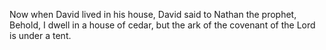 Now when David lived in his house, David said to Nathan the prophet, Behold, I dwell in a house of cedar, but the ark of the covenant of the Lord is under a tent.
